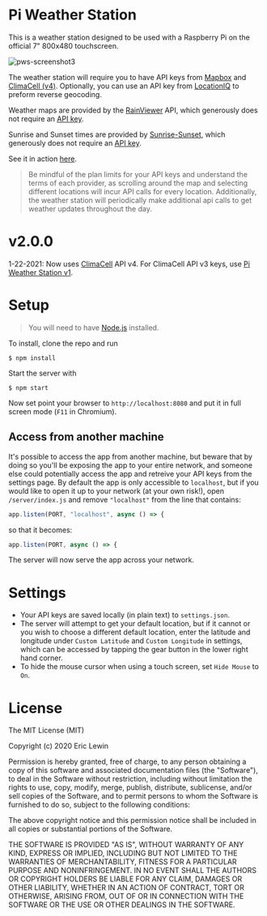
# Pi Weather Station

This is a weather station designed to be used with a Raspberry Pi on the official 7" 800x480 touchscreen.

![pws-screenshot3](https://user-images.githubusercontent.com/15202038/91359998-4625bb80-e7bb-11ea-937e-c87eede41f35.JPG)

The weather station will require you to have API keys from [Mapbox](https://www.mapbox.com/) and [ClimaCell (v4)](https://www.climacell.co/). Optionally, you can use an API key from [LocationIQ](https://locationiq.com/) to preform reverse geocoding.

Weather maps are provided by the [RainViewer](https://www.rainviewer.com/) API, which generously does not require an [API key](https://www.rainviewer.com/api.html).

Sunrise and Sunset times are provided by [Sunrise-Sunset](https://sunrise-sunset.org/), which generously does not require an [API key](https://sunrise-sunset.org/api).

See it in action [here](https://www.youtube.com/watch?v=dvM6cyqYSw8).

> Be mindful of the plan limits for your API keys and understand the terms of each provider, as scrolling around the map and selecting different locations will incur API calls for every location. Additionally, the weather station will periodically make additional api calls to get weather updates throughout the day.

# v2.0.0

1-22-2021: Now uses [ClimaCell](https://www.climacell.co/) API v4. For ClimaCell API v3 keys, use [Pi Weather Station v1](https://github.com/elewin/pi-weather-station/releases/tag/v1.0).

# Setup

> You will need to have [Node.js](https://nodejs.org/) installed.

To install, clone the repo and run

    $ npm install

Start the server with

    $ npm start

Now set point your browser to `http://localhost:8080` and put it in full screen mode (`F11` in Chromium).

## Access from another machine

It's possible to access the app from another machine, but beware that by doing so you'll be exposing the app to your entire network, and someone else could potentially access the app and retreive your API keys from the settings page. By default the app is only accessible to `localhost`, but if you would like to open it up to your network (at your own risk!), open `/server/index.js` and remove `"localhost"` from the line that contains:

```js
app.listen(PORT, "localhost", async () => {
```

so that it becomes:

```js
app.listen(PORT, async () => {
```

The server will now serve the app across your network.

# Settings

- Your API keys are saved locally (in plain text) to `settings.json`.
- The server will attempt to get your default location, but if it cannot or you wish to choose a different default location, enter the latitude and longitude under `Custom Latitude` and `Custom Longitude` in settings, which can be accessed by tapping the gear button in the lower right hand corner.
- To hide the mouse cursor when using a touch screen, set `Hide Mouse` to `On`.

# License

The MIT License (MIT)

Copyright (c) 2020 Eric Lewin

Permission is hereby granted, free of charge, to any person obtaining a copy of this software and associated documentation files (the "Software"), to deal in the Software without restriction, including without limitation the rights to use, copy, modify, merge, publish, distribute, sublicense, and/or sell copies of the Software, and to permit persons to whom the Software is furnished to do so, subject to the following conditions:

The above copyright notice and this permission notice shall be included in all copies or substantial portions of the Software.

THE SOFTWARE IS PROVIDED "AS IS", WITHOUT WARRANTY OF ANY KIND, EXPRESS OR IMPLIED, INCLUDING BUT NOT LIMITED TO THE WARRANTIES OF MERCHANTABILITY, FITNESS FOR A PARTICULAR PURPOSE AND NONINFRINGEMENT. IN NO EVENT SHALL THE AUTHORS OR COPYRIGHT HOLDERS BE LIABLE FOR ANY CLAIM, DAMAGES OR OTHER LIABILITY, WHETHER IN AN ACTION OF CONTRACT, TORT OR OTHERWISE, ARISING FROM, OUT OF OR IN CONNECTION WITH THE SOFTWARE OR THE USE OR OTHER DEALINGS IN THE SOFTWARE.
